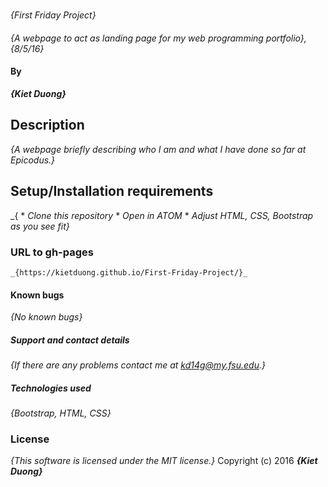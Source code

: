 #
  _{First Friday Project}_

####
  _{A webpage to act as landing page for my web programming portfolio}, {8/5/16}_

#### By
  _**{Kiet Duong}**_

## Description
  _{A webpage briefly describing who I am and what I have done so far at Epicodus.}_

## Setup/Installation requirements
 _{ * _Clone this repository_
    * _Open in ATOM_
    * _Adjust HTML, CSS, Bootstrap as you see fit}_
### URL to gh-pages
    _{https://kietduong.github.io/First-Friday-Project/}_
#### Known bugs
  _{No known bugs}_

##### Support and contact details
  _{If there are any problems contact me at kd14g@my.fsu.edu.}_

##### Technologies used
_{Bootstrap, HTML, CSS}_

### License
  _{This software is licensed under the MIT license.}_
Copyright (c) 2016 **_{Kiet Duong}_**

